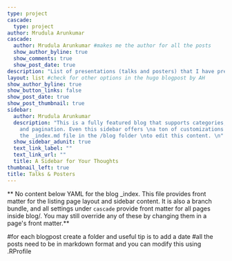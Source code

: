 ```yaml
---
type: project
cascade:
  type: project
author: Mrudula Arunkumar
cascade:
  author: Mrudula Arunkumar #makes me the author for all the posts
  show_author_byline: true
  show_comments: true
  show_post_date: true
description: "List of presentations (talks and posters) that I have presented so far. \n"
layout: list #check for other options in the hugo blogpost by AH
show_author_byline: true
show_button_links: false
show_post_date: true
show_post_thumbnail: true
sidebar:
  author: Mrudula Arunkumar
  description: "This is a fully featured blog that supports categories,\ntags, series,
    and pagination. Even this sidebar offers \na ton of customizations.\n\nCheck out
    the _index.md file in the /blog folder \nto edit this content. \n"
  show_sidebar_adunit: true
  text_link_label: ""
  text_link_url: ""
  title: A Sidebar for Your Thoughts
thumbnail_left: true
title: Talks & Posters
---
```


** No content below YAML for the blog _index. This file provides front matter for the listing page layout and sidebar content. It is also a branch bundle, and all settings under `cascade` provide front matter for all pages inside blog/. You may still override any of these by changing them in a page's front matter.**

#for each blogpost create a folder and useful tip is to add a date
#all the posts need to be in markdown format and you can modify this using .RProfile
